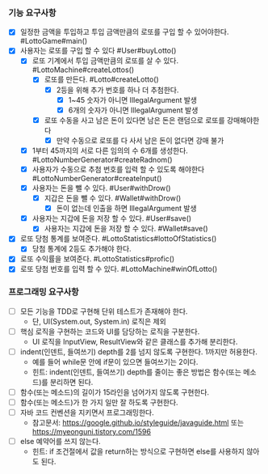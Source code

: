 ### 기능 요구사항

- [x] 일정한 금액을 투입하고 투입 금액만큼의 로또를 구입 할 수 있어야한다. #LottoGame#main()
- [x] 사용자는 로또를 구입 할 수 있다 #User#buyLotto()
    - [x] 로또 기계에서 투입 금액만큼의 로또를 살 수 있다. #LottoMachine#createLottos()
        - [x] 로또를 만든다. #Lotto#createLotto()
          - [x] 2등을 위해 추가 번호를 하나 더 추첨한다. 
            - [x] 1~45 숫자가 아니면 IllegalArgument 발생
            - [x] 6개의 숫자가 아니면 IllegalArgument 발생
        - [x] 로또 수동을 사고 남은 돈이 있다면 남은 돈은 랜덤으로 로또를 강매해야한다  
            - [x] 만약 수동으로 로또를 다 사서 남은 돈이 없다면 강매 불가 
    - [x] 1부터 45까지의 서로 다른 임의의 수 6개를 생성한다. #LottoNumberGenerator#createRadnom()
    - [x] 사용자가 수동으로 추첨 번호를 입력 할 수 있도록 해야한다 #LottoNumberGenerator#createInput()
    - [x] 사용자는 돈을 뺄 수 있다. #User#withDrow()
        - [x] 지갑은 돈을 뺄 수 있다. #Wallet#withDrow()
            - [x] 돈이 없는데 인출을 하면 IllegalArgument 발생
    - [x] 사용자는 지갑에 돈을 저장 할 수 있다. #User#save()
        - [x] 사용자는 지갑에 돈을 저장 할 수 있다. #Wallet#save()
- [x] 로또 당첨 통계를 보여준다. #LottoStatistics#lottoOfStatistics()
    - [x] 당첨 통계에 2등도 추가해야 한다.
- [x] 로또 수익률을 보여준다. #LottoStatistics#profic()
- [x] 로또 당첨 번호를 입력 할 수 있다. #LottoMachine#winOfLotto()

### 프로그래밍 요구사항

- [ ] 모든 기능을 TDD로 구현해 단위 테스트가 존재해야 한다.
    - 단, UI(System.out, System.in) 로직은 제외
- [ ] 핵심 로직을 구현하는 코드와 UI를 담당하는 로직을 구분한다.
    - UI 로직을 InputView, ResultView와 같은 클래스를 추가해 분리한다.
- [ ] indent(인덴트, 들여쓰기) depth를 2를 넘지 않도록 구현한다. 1까지만 허용한다.
    - 예를 들어 while문 안에 if문이 있으면 들여쓰기는 2이다.
    - 힌트: indent(인덴트, 들여쓰기) depth를 줄이는 좋은 방법은 함수(또는 메소드)를 분리하면 된다.
- [ ] 함수(또는 메소드)의 길이가 15라인을 넘어가지 않도록 구현한다.
- [ ] 함수(또는 메소드)가 한 가지 일만 잘 하도록 구현한다.
- [ ] 자바 코드 컨벤션을 지키면서 프로그래밍한다.
    - 참고문서: https://google.github.io/styleguide/javaguide.html 또는 https://myeonguni.tistory.com/1596
- [ ] else 예약어를 쓰지 않는다.
    - 힌트: if 조건절에서 값을 return하는 방식으로 구현하면 else를 사용하지 않아도 된다.
